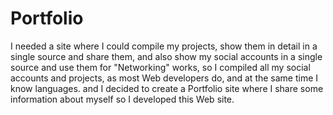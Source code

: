 # Portfolio

I needed a site where I could compile my projects, show them in detail in a single source and share them, and also show my social accounts in a single source and use them for "Networking" works, so I compiled all my social accounts and projects, as most Web developers do, and at the same time I know languages. and I decided to create a Portfolio site where I share some information about myself so I developed this Web site.
